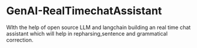 # GenAI-RealTimechatAssistant
WIth the help of open source LLM and langchain building an real time chat assistant which will help in repharsing,sentence and grammatical correction.
